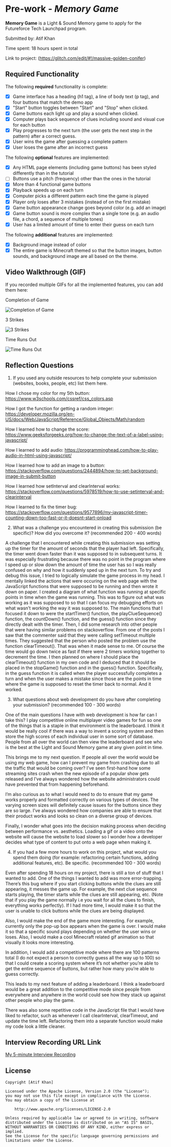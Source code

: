 # Pre-work - *Memory Game*

**Memory Game** is a Light & Sound Memory game to apply for the Futureforce Tech Launchpad program.

Submitted by: Atif Khan

Time spent: 18 hours spent in total

Link to project: (https://glitch.com/edit/#!/massive-golden-conifer)

## Required Functionality

The following **required** functionality is complete:

* [x] Game interface has a heading (h1 tag), a line of body text (p tag), and four buttons that match the demo app
* [x] "Start" button toggles between "Start" and "Stop" when clicked. 
* [x] Game buttons each light up and play a sound when clicked. 
* [x] Computer plays back sequence of clues including sound and visual cue for each button
* [x] Play progresses to the next turn (the user gets the next step in the pattern) after a correct guess. 
* [x] User wins the game after guessing a complete pattern
* [x] User loses the game after an incorrect guess

The following **optional** features are implemented:

* [x] Any HTML page elements (including game buttons) has been styled differently than in the tutorial
* [ ] Buttons use a pitch (frequency) other than the ones in the tutorial
* [x] More than 4 functional game buttons
* [x] Playback speeds up on each turn
* [x] Computer picks a different pattern each time the game is played
* [x] Player only loses after 3 mistakes (instead of on the first mistake)
* [x] Game button appearance change goes beyond color (e.g. add an image)
* [x] Game button sound is more complex than a single tone (e.g. an audio file, a chord, a sequence of multiple tones)
* [x] User has a limited amount of time to enter their guess on each turn

The following **additional** features are implemented:

- [x] Background image instead of color
- [x] The entire game is Minecraft themed so that the button images, button sounds, and background image are all based on the theme. 

## Video Walkthrough (GIF)

If you recorded multiple GIFs for all the implemented features, you can add them here:

Completion of Game

![Completion of Game](https://user-images.githubusercontent.com/77818374/160889546-98039f5e-5204-41d3-9e66-25692ee373c4.gif)

3 Strikes

![3 Strikes](https://user-images.githubusercontent.com/77818374/160900410-238569ec-711b-4ce8-a4be-0d4a6bceb05e.gif)

Time Runs Out

![Time Runs Out](https://user-images.githubusercontent.com/77818374/160902087-01d39702-f8a6-4b41-89a3-eb8fd98907bb.gif)

## Reflection Questions
1. If you used any outside resources to help complete your submission (websites, books, people, etc) list them here. 
 
How I chose my color for my 5th button: https://www.w3schools.com/cssref/css_colors.asp

How I got the function for getting a random integer: https://developer.mozilla.org/en-US/docs/Web/JavaScript/Reference/Global_Objects/Math/random

How I learned how to change the score: https://www.geeksforgeeks.org/how-to-change-the-text-of-a-label-using-javascript/

How I learned to add audio: https://programminghead.com/how-to-play-audio-in-html-using-javascript/

How I learned how to add an image to a button: https://stackoverflow.com/questions/2444894/how-to-set-background-image-in-submit-button

How I learned how setInterval and clearInterval works: https://stackoverflow.com/questions/5978519/how-to-use-setinterval-and-clearinterval

How I learned to fix the timer bug: https://stackoverflow.com/questions/9577896/my-javascript-timer-counting-down-too-fast-or-it-doesnt-start-onload

2. What was a challenge you encountered in creating this submission (be specific)? How did you overcome it? (recommended 200 - 400 words) 

  A challenge that I encountered while creating this submission was setting up the timer for the amount of seconds that the player had left. Specifically, the timer went down faster than it was supposed to in subsequent turns. It was especially frustrating because there was no point in the program where I speed up or slow down the amount of time the user has so I was really confused on why and how it suddenly sped up in the next turn. To try and debug this issue, I tried to logically simulate the game process in my head. I mentally linked the actions that were occuring on the web page with the JavaScript functions that were supposed to be running and then wrote it down on paper. I created a diagram of what function was running at specific points in time when the game was running. This was to figure out what was working as it was supposed to so that I can focus my debugging efforts on what wasn’t working the way it was supposed to. The main functions that I focused it down to were the startTimer() function, the playClueSequence() function, the countDown() function, and the guess() function since they directly dealt with the timer. Then, I did some research into other people that were having similar problems on stackoverflow. From one of the posts I saw that the commenter said that they were calling setTimeout multiple times. They suggested that the person who posted the problem use the function clearTimeout(). That was when it made sense to me. Of course the time would go down twice as fast if there were 2 timers working together to decrement the time. I then planned on where I should place the clearTimeout() function in my own code and I deduced that it should be placed in the stopGame() function and in the guess() function. Specifically, in the guess function it is called when the player successfully completes a turn and when the user makes a mistake since those are the points in time where the game is supposed to reset the timer back to normal. And it worked.
	

3. What questions about web development do you have after completing your submission? (recommended 100 - 300 words) 

One of the main questions I have with web development is how far can I take this? I play competitive online multiplayer video games for fun so one of the things that is a staple in that environment is the leaderboard. I think it would be really cool if there was a way to invent a scoring system and then store the high scores of each individual user in some sort of database. People from all over the world can then view the leaderboard and see who is the best at the Light and Sound Memory game at any given point in time. 

This brings me to my next question. If people all over the world would be using my web game, how can I prevent my game from crashing due to all the traffic that would be coming over? I’ve seen first-hand how some streaming sites crash when the new episode of a popular show gets released and I’ve always wondered how the website administrators could have prevented that from happening beforehand. 

I’m also curious as to what I would need to do to ensure that my game works properly and formatted correctly on various types of devices. The varying screen sizes will definitely cause issues for the buttons since they are so large. I’ve always wondered how companies are able to ensure that their product works and looks so clean on a diverse group of devices.

Finally, I wonder what goes into the decision making process when deciding between performance vs. aesthetics. Loading a gif or a video onto the website will cause the website to load slower so I wonder how a developer decides what type of content to put onto a web page when making it.


4. If you had a few more hours to work on this project, what would you spend them doing (for example: refactoring certain functions, adding additional features, etc). Be specific. (recommended 100 - 300 words) 

  Even after spending 18 hours on my project, there is still a ton of stuff that I wanted to add. One of the things I wanted to add was more error-trapping. There’s this bug where if you start clicking buttons while the clues are still appearing, it messes the game up. For example, the next clue sequence starts playing, the timer starts while the clues are still appearing, etc. (Note that if you play the game normally i.e you wait for all the clues to finish, everything works perfectly). If I had more time, I would make it so that the user is unable to click buttons while the clues are being displayed.

Also, I would make the end of the game more interesting. For example, currently only the pop-up box appears when the game is over. I would make it so that a specific sound plays depending on whether the user wins or loses. Also, I would make a cool Minecraft related gif animation so that visually it looks more interesting.

In addition, I would add a competitive mode where there are 100 patterns total (I do not expect a person to correctly guess all the way up to 100) so that I could create a scoring system where it’s not whether you’re able to get the entire sequence of buttons, but rather how many you’re able to guess correctly.

This leads to my next feature of adding a leaderboard. I think a leaderboard would be a great addition to the competitive mode since people from everywhere and anywhere in the world could see how they stack up against other people who play the game.

There was also some repetitive code in the JavaScript file that I would have liked to refactor, such as whenever I call clearInterval, clearTimeout, and update the time left. Refactoring them into a separate function would make my code look a little cleaner.


## Interview Recording URL Link

[My 5-minute Interview Recording](https://www.loom.com/share/b808f2eced8242d896b39f7e0cc89d60)


## License

    Copyright [Atif Khan]

    Licensed under the Apache License, Version 2.0 (the "License");
    you may not use this file except in compliance with the License.
    You may obtain a copy of the License at

        http://www.apache.org/licenses/LICENSE-2.0

    Unless required by applicable law or agreed to in writing, software
    distributed under the License is distributed on an "AS IS" BASIS,
    WITHOUT WARRANTIES OR CONDITIONS OF ANY KIND, either express or implied.
    See the License for the specific language governing permissions and
    limitations under the License.
